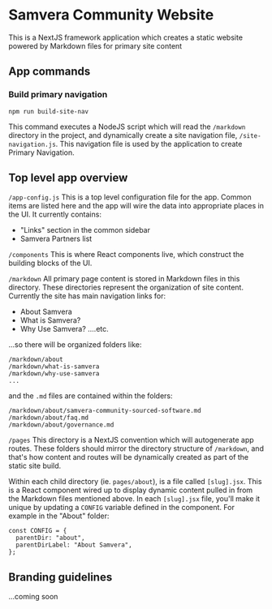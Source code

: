 # Samvera Community Website

This is a NextJS framework application which creates a static
website powered by Markdown files for primary site content

## App commands

### Build primary navigation

```
npm run build-site-nav
```

This command executes a NodeJS script which will read the `/markdown` directory in the project, and dynamically create a site navigation file, `/site-navigation.js`. This navigation file is used by the application to create Primary Navigation.

## Top level app overview

`/app-config.js`
This is a top level configuration file for the app. Common items are listed here and the app will wire the data into appropriate places in the UI. It currently contains:

- "Links" section in the common sidebar
- Samvera Partners list

`/components`
This is where React components live, which construct the building blocks of the UI.

`/markdown`
All primary page content is stored in Markdown files in this directory. These directories represent the organization of site content. Currently the site has main navigation links for:

- About Samvera
- What is Samvera?
- Why Use Samvera?
  ....etc.

...so there will be organized folders like:

```
/markdown/about
/markdown/what-is-samvera
/markdown/why-use-samvera
...
```

and the `.md` files are contained within the folders:

```
/markdown/about/samvera-community-sourced-software.md
/markdown/about/faq.md
/markdown/about/governance.md

```

`/pages`
This directory is a NextJS convention which will autogenerate app routes. These folders should mirror the directory structure of `/markdown`, and that's how content and routes will be dynamically created as part of the static site build.

Within each child directory (ie. `pages/about`), is a file called `[slug].jsx`. This is a React component wired up to display dynamic content pulled in from the Markdown files mentioned above. In each `[slug].jsx` file, you'll make it unique by updating a `CONFIG` variable defined in the component. For example in the "About" folder:

```
const CONFIG = {
  parentDir: "about",
  parentDirLabel: "About Samvera",
};
```

## Branding guidelines

...coming soon
